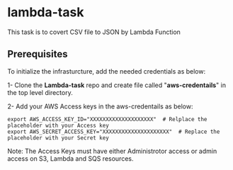 # lambda-task
This task is to covert CSV file to JSON by Lambda Function

## Prerequisites
To initialize the infrasturcture, add the needed credentials as below:

1- Clone the **Lambda-task** repo and create file called "**aws-credentails**" in the top level directory.

2- Add your AWS Access keys in the aws-credentails as below:
```
export AWS_ACCESS_KEY_ID="XXXXXXXXXXXXXXXXXXXX"  # Relplace the placeholder with your Access key
export AWS_SECRET_ACCESS_KEY="XXXXXXXXXXXXXXXXXXXXX"  # Replace the placeholder with your Secret key
```
Note:
The Access Keys must have either Administrotor access or admin access on S3, Lambda and SQS resources.

